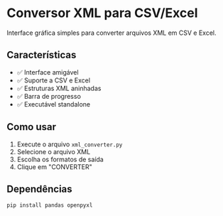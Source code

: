 # Conversor XML para CSV/Excel

Interface gráfica simples para converter arquivos XML em CSV e Excel.

## Características
- ✅ Interface amigável
- ✅ Suporte a CSV e Excel
- ✅ Estruturas XML aninhadas
- ✅ Barra de progresso
- ✅ Executável standalone

## Como usar
1. Execute o arquivo `xml_converter.py`
2. Selecione o arquivo XML
3. Escolha os formatos de saída
4. Clique em "CONVERTER"

## Dependências
```bash
pip install pandas openpyxl

